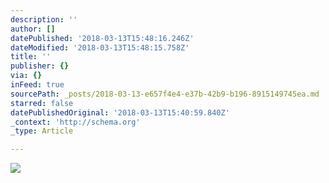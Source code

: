 ```yaml
---
description: ''
author: []
datePublished: '2018-03-13T15:48:16.246Z'
dateModified: '2018-03-13T15:48:15.758Z'
title: ''
publisher: {}
via: {}
inFeed: true
sourcePath: _posts/2018-03-13-e657f4e4-e37b-42b9-b196-8915149745ea.md
starred: false
datePublishedOriginal: '2018-03-13T15:40:59.840Z'
_context: 'http://schema.org'
_type: Article

---
```

![](https://the-grid-user-content.s3-us-west-2.amazonaws.com/b0c6cd06-afdc-45a0-9f26-f6a25e2ffe87.jpg)
